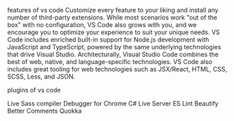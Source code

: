 features of vs code
 Customize every feature to your liking and install any number of third-party extensions. 
 While most scenarios work "out of the box" with no configuration, VS Code also grows with you, and we encourage you to optimize your experience to suit your unique needs. 
 VS Code includes enriched built-in support for Node.js development with JavaScript and TypeScript, powered by the same underlying technologies that drive Visual Studio. 
Architecturally, Visual Studio Code combines the best of web, native, and language-specific technologies.
VS Code also includes great tooling for web technologies such as JSX/React, HTML, CSS, SCSS, Less, and JSON.

plugins of vs code

Live Sass compiler
Debugger for Chrome
C#
Live Server
ES Lint
Beautify
Better Comments
Quokka